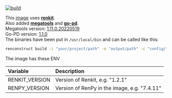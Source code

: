 [![build](https://github.com/InfiniteCanvas/renpy-docker-image/actions/workflows/build-and-push.yml/badge.svg)](https://github.com/InfiniteCanvas/renpy-docker-image/actions/workflows/build-and-push.yml)

This [image](https://hub.docker.com/r/infinitecanvas/renpy) uses **[renkit](https://github.com/kobaltcore/renkit)**. <br>
Also added **[megatools](https://megatools.megous.com/)** and **[go-pd](https://github.com/ManuelReschke/go-pd)**. <br>
Megatools version: [1.11.0.20220519](https://megatools.megous.com/builds/builds/megatools-1.11.0.20220519-linux-x86_64.tar.gz) <br>
Go-PD version: [1.1.0](https://github.com/ManuelReschke/go-pd/raw/main/bin/linux/go-pd) <br>
The binaries have been put in ``/usr/local/bin`` and can be called like this:


```bash
renconstruct build -i "your/project/path" -o "output/path" -c "config/file.toml"
```


The image has these ENV

| Variable | Description |
| :-- | :-- |
|RENKIT_VERSION|Version of Renkit, e.g. "1.2.1"|
|RENPY_VERSION|Version of RenPy in the image, e.g. "7.4.11"|
